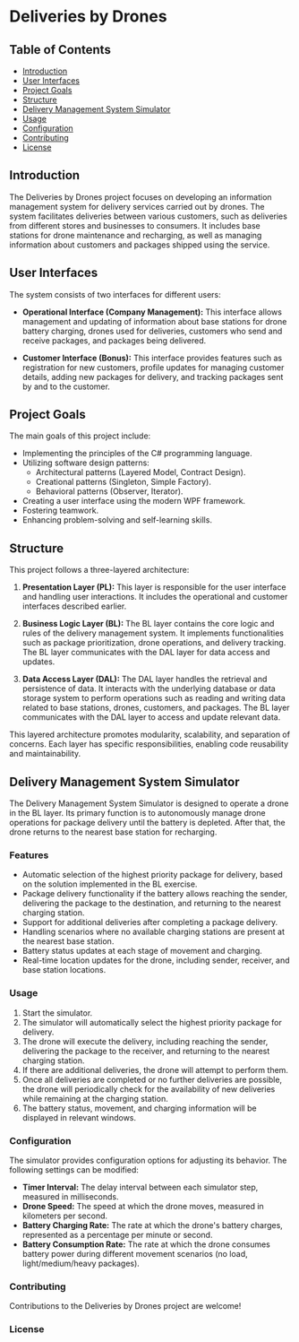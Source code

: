 # Deliveries by Drones

## Table of Contents

- [Introduction](#introduction)
- [User Interfaces](#user-interfaces)
- [Project Goals](#project-goals)
- [Structure](#structure)
- [Delivery Management System Simulator](#delivery-management-system-simulator)
- [Usage](#usage)
- [Configuration](#configuration)
- [Contributing](#contributing)
- [License](#license)

## Introduction

The Deliveries by Drones project focuses on developing an information management system for delivery services carried out by drones. The system facilitates deliveries between various customers, such as deliveries from different stores and businesses to consumers. It includes base stations for drone maintenance and recharging, as well as managing information about customers and packages shipped using the service.

## User Interfaces

The system consists of two interfaces for different users:

- **Operational Interface (Company Management):** This interface allows management and updating of information about base stations for drone battery charging, drones used for deliveries, customers who send and receive packages, and packages being delivered.

- **Customer Interface (Bonus):** This interface provides features such as registration for new customers, profile updates for managing customer details, adding new packages for delivery, and tracking packages sent by and to the customer.

## Project Goals

The main goals of this project include:

- Implementing the principles of the C# programming language.
- Utilizing software design patterns:
  - Architectural patterns (Layered Model, Contract Design).
  - Creational patterns (Singleton, Simple Factory).
  - Behavioral patterns (Observer, Iterator).
- Creating a user interface using the modern WPF framework.
- Fostering teamwork.
- Enhancing problem-solving and self-learning skills.

## Structure

This project follows a three-layered architecture:

1. **Presentation Layer (PL):** This layer is responsible for the user interface and handling user interactions. It includes the operational and customer interfaces described earlier.

2. **Business Logic Layer (BL):** The BL layer contains the core logic and rules of the delivery management system. It implements functionalities such as package prioritization, drone operations, and delivery tracking. The BL layer communicates with the DAL layer for data access and updates.

3. **Data Access Layer (DAL):** The DAL layer handles the retrieval and persistence of data. It interacts with the underlying database or data storage system to perform operations such as reading and writing data related to base stations, drones, customers, and packages. The BL layer communicates with the DAL layer to access and update relevant data.

This layered architecture promotes modularity, scalability, and separation of concerns. Each layer has specific responsibilities, enabling code reusability and maintainability.

## Delivery Management System Simulator

The Delivery Management System Simulator is designed to operate a drone in the BL layer. Its primary function is to autonomously manage drone operations for package delivery until the battery is depleted. After that, the drone returns to the nearest base station for recharging.

### Features

- Automatic selection of the highest priority package for delivery, based on the solution implemented in the BL exercise.
- Package delivery functionality if the battery allows reaching the sender, delivering the package to the destination, and returning to the nearest charging station.
- Support for additional deliveries after completing a package delivery.
- Handling scenarios where no available charging stations are present at the nearest base station.
- Battery status updates at each stage of movement and charging.
- Real-time location updates for the drone, including sender, receiver, and base station locations.

### Usage

1. Start the simulator.
2. The simulator will automatically select the highest priority package for delivery.
3. The drone will execute the delivery, including reaching the sender, delivering the package to the receiver, and returning to the nearest charging station.
4. If there are additional deliveries, the drone will attempt to perform them.
5. Once all deliveries are completed or no further deliveries are possible, the drone will periodically check for the availability of new deliveries while remaining at the charging station.
6. The battery status, movement, and charging information will be displayed in relevant windows.

### Configuration

The simulator provides configuration options for adjusting its behavior. The following settings can be modified:

- **Timer Interval:** The delay interval between each simulator step, measured in milliseconds.
- **Drone Speed:** The speed at which the drone moves, measured in kilometers per second.
- **Battery Charging Rate:** The rate at which the drone's battery charges, represented as a percentage per minute or second.
- **Battery Consumption Rate:** The rate at which the drone consumes battery power during different movement scenarios (no load, light/medium/heavy packages).

### Contributing

Contributions to the Deliveries by Drones project are welcome!

### License



